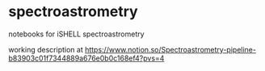 # spectroastrometry
notebooks for iSHELL spectroastrometry

working description at https://www.notion.so/Spectroastrometry-pipeline-b83903c01f7344889a676e0b0c168ef4?pvs=4
